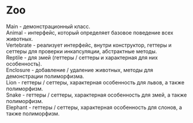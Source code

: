 # Zoo

Main - демонстрационный класс.  
Animal - интерфейс, который определяет базовое поведение всех животных.  
Vertebrate - реализует интерфейс, внутри конструктор, геттеры и сеттеры для проверки инкапсуляции, абстрактные методы.  
Reptile - для змей (геттеры / сеттеры и характерная для них особенность).  
Enclosure - добавление / удаление животных, методы для демонстрации полиморфизма.  
Lion - геттеры / сеттеры, характерная особенность для львов, а также полиморфизм.  
Snake - геттеры / сеттеры, характерная особенность для змей, а также полиморфизм.  
Elephant - геттеры / сеттеры, характерная особенность для слонов, а также полиморфизм.  
